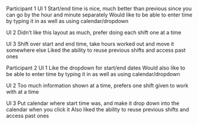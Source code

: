 Participant 1 UI 1 Start/end time is nice, much better than previous
since you can go by the hour and minute separately Would like to be able
to enter time by typing it in as well as using calendar/dropdown

UI 2 Didn’t like this layout as much, prefer doing each shift one at a
time

UI 3 Shift over start and end time, take hours worked out and move it
somewhere else Liked the ability to reuse previous shifts and access
past ones

Participant 2 UI 1 Like the dropdown for start/end dates Would also like
to be able to enter time by typing it in as well as using
calendar/dropdown

UI 2 Too much information shown at a time, prefers one shift given to
work with at a time

UI 3 Put calendar where start time was, and make it drop down into the
calendar when you click it Also liked the ability to reuse previous
shifts and access past ones
